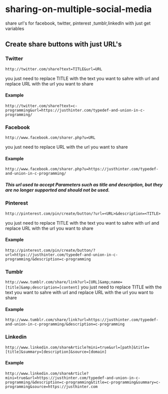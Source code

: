 # sharing-on-multiple-social-media
share url's for facebook, twitter, pinterest ,tumblr,linkedIn with just get variables

## Create share buttons with just URL's

### Twitter
`http://twitter.com/share?text=TITLE&url=URL`

you just need to replace TITLE with the text you want to sahre with url and replace URL with the url you want to share
#### Example
 `http://twitter.com/share?text=c-programming&url=https://justhinter.com/typedef-and-union-in-c-programming/`


### Facebook
`http://www.facebook.com/sharer.php?u=URL`

you just need to replace URL with the url you want to share

#### Example
 `http://www.facebook.com/sharer.php?u=https://justhinter.com/typedef-and-union-in-c-programming/`

##### This url used to accept Parameters such as title and description, but they are no longer supported and should not be used.

### Pinterest

`http://pinterest.com/pin/create/button/?url=<URL>&description=<TITLE>`

you just need to replace TITLE with the text you want to sahre with url and replace URL with the url you want to share
#### Example
 `http://pinterest.com/pin/create/button/?url=https://justhinter.com/typedef-and-union-in-c-programming/&description=c-programming`

### Tumblr

`http://www.tumblr.com/share/link?url=[URL]&amp;name=[title]&amp;description=[content]`
you just need to replace TITLE with the text you want to sahre with url and replace URL with the url you want to share

#### Example
`http://www.tumblr.com/share/link?url=https://justhinter.com/typedef-and-union-in-c-programming/&description=c-programming`

### Linkedin
`http://www.linkedin.com/shareArticle?mini=true&url=[path]&title=[title]&summary=[description]&source=[domain]`

#### Example
`http://www.linkedin.com/shareArticle?mini=true&url=https://justhinter.com/typedef-and-union-in-c-programming/&description=c-programming&title=c-programming&summary=c-programming&source=https://justhinter.com`


